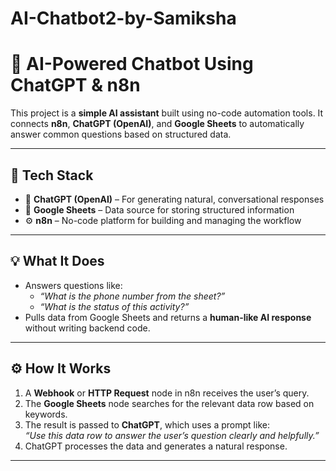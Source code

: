 # AI-Chatbot2-by-Samiksha

# 🤖 AI-Powered Chatbot Using ChatGPT & n8n

This project is a **simple AI assistant** built using no-code automation tools. It connects **n8n**, **ChatGPT (OpenAI)**, and **Google Sheets** to automatically answer common questions based on structured data.

---

## 🧰 Tech Stack
- 🧠 **ChatGPT (OpenAI)** – For generating natural, conversational responses
- 🔗 **Google Sheets** – Data source for storing structured information
- ⚙️ **n8n** – No-code platform for building and managing the workflow

---

## 💡 What It Does
- Answers questions like:
  - *“What is the phone number from the sheet?”*
  - *“What is the status of this activity?”*
- Pulls data from Google Sheets and returns a **human-like AI response** without writing backend code.

---

## ⚙️ How It Works
1. A **Webhook** or **HTTP Request** node in n8n receives the user’s query.  
2. The **Google Sheets** node searches for the relevant data row based on keywords.  
3. The result is passed to **ChatGPT**, which uses a prompt like:  
   *“Use this data row to answer the user’s question clearly and helpfully.”*  
4. ChatGPT processes the data and generates a natural response.

---
